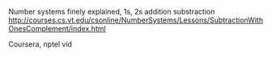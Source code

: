 Number systems finely explained, 1s, 2s addition substraction
http://courses.cs.vt.edu/csonline/NumberSystems/Lessons/SubtractionWithOnesComplement/index.html


Coursera, nptel vid

